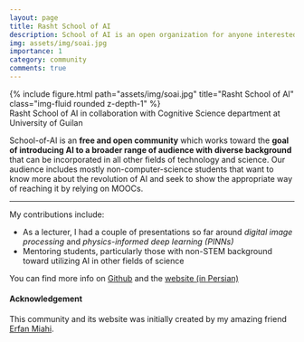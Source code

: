 ```yaml
---
layout: page
title: Rasht School of AI
description: School of AI is an open organization for anyone interested in collectively learning and utilizing AI in their work and research 
img: assets/img/soai.jpg
importance: 1
category: community
comments: true
---
```


<div class="row">
    <div class="col-sm mt-3 mt-md-0">
        {% include figure.html path="assets/img/soai.jpg" title="Rasht School of AI" class="img-fluid rounded z-depth-1" %}
    </div>
</div>
<div class="caption">
    Rasht School of AI in collaboration with Cognitive Science department at University of Guilan
</div>

School-of-AI is an <strong>free and open community</strong> which works toward the <strong>goal of introducing AI to a broader range of audience with diverse background</strong> that can be incorporated in all other fields of technology and science. Our audience includes mostly non-computer-science students that want to know more about the revolution of AI and seek to show the appropriate way of reaching it by relying on MOOCs.

***
My contributions include:
<ul>
    <li>As a lecturer, I had a couple of presentations so far around <em>digital image processing</em> and <em>physics-informed deep learning (PINNs)</em></li>
    <li>Mentoring students, particularly those with non-STEM background toward utilizing AI in other fields of science</li>
</ul>

You can find more info on <a href="https://github.com/rasht-school-of-ai">Github</a> and the <a href="http://schoolofai.ir">website (in Persian)</a>

#### Acknowledgement
This community and its website was initially created by my amazing friend <a href="https://www.linkedin.com/in/erfan-miahi-8637a1130/">Erfan Miahi</a>.
